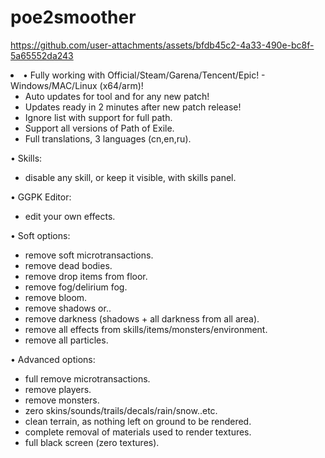 # poe2smoother

https://github.com/user-attachments/assets/bfdb45c2-4a33-490e-bc8f-5a65552da243

<li>• Fully working with Official/Steam/Garena/Tencent/Epic! - Windows/MAC/Linux (x64/arm)!

- Auto updates for tool and for any new patch!
- Updates ready in 2 minutes after new patch release!
- Ignore list with support for full path.
- Support all versions of Path of Exile.
- Full translations, 3 languages (cn,en,ru).

• Skills:
- disable any skill, or keep it visible, with skills panel.

• GGPK Editor:
- edit your own effects.

• Soft options:
- remove soft microtransactions.
- remove dead bodies.
- remove drop items from floor.
- remove fog/delirium fog.
- remove bloom.
- remove shadows or..
- remove darkness (shadows + all darkness from all area).
- remove all effects from skills/items/monsters/environment.
- remove all particles.

• Advanced options:
- full remove microtransactions.
- remove players.
- remove monsters.
- zero skins/sounds/trails/decals/rain/snow..etc.
- clean terrain, as nothing left on ground to be rendered.
- complete removal of materials used to render textures.
- full black screen (zero textures).</li>
